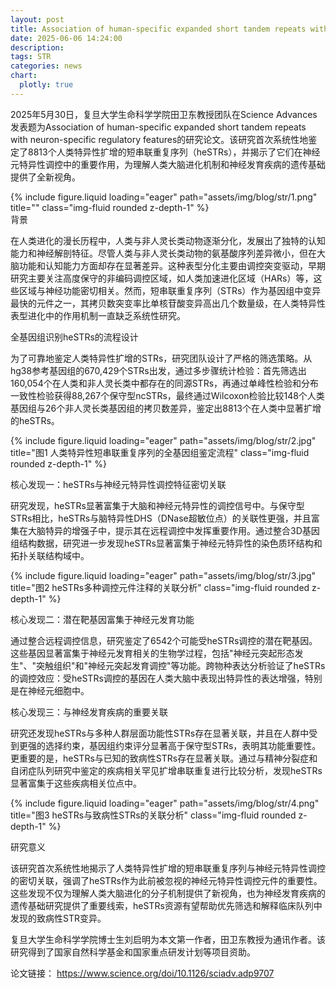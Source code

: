 ```yaml
---
layout: post
title: Association of human-specific expanded short tandem repeats with neuron-specific regulatory features
date: 2025-06-06 14:24:00
description: 
tags: STR
categories: news
chart:
  plotly: true
---
```


2025年5月30日，复旦大学生命科学学院田卫东教授团队在Science Advances发表题为Association of human-specific expanded short tandem repeats with neuron-specific regulatory features的研究论文。该研究首次系统性地鉴定了8813个人类特异性扩增的短串联重复序列（heSTRs），并揭示了它们在神经元特异性调控中的重要作用，为理解人类大脑进化机制和神经发育疾病的遗传基础提供了全新视角。

<div class="row">
    <div class="col-sm mt-3 mt-md-0">
        {% include figure.liquid loading="eager" path="assets/img/blog/str/1.png" title="" class="img-fluid rounded z-depth-1" %}
    </div>
</div>
背景

在人类进化的漫长历程中，人类与非人灵长类动物逐渐分化，发展出了独特的认知能力和神经解剖特征。尽管人类与非人灵长类动物的氨基酸序列差异微小，但在大脑功能和认知能力方面却存在显著差异。这种表型分化主要由调控突变驱动，早期研究主要关注高度保守的非编码调控区域，如人类加速进化区域（HARs）等，这些区域与神经功能密切相关。然而，短串联重复序列（STRs）作为基因组中变异最快的元件之一，其拷贝数突变率比单核苷酸变异高出几个数量级，在人类特异性表型进化中的作用机制一直缺乏系统性研究。

全基因组识别heSTRs的流程设计

为了可靠地鉴定人类特异性扩增的STRs，研究团队设计了严格的筛选策略。从hg38参考基因组的670,429个STRs出发，通过多步骤统计检验：首先筛选出160,054个在人类和非人灵长类中都存在的同源STRs，再通过单峰性检验和分布一致性检验获得88,267个保守型ncSTRs，最终通过Wilcoxon检验比较148个人类基因组与26个非人灵长类基因组的拷贝数差异，鉴定出8813个在人类中显著扩增的heSTRs。

<div class="row">
    <div class="col-sm mt-3 mt-md-0">
        {% include figure.liquid loading="eager" path="assets/img/blog/str/2.jpg" title="图1 人类特异性短串联重复序列的全基因组鉴定流程" class="img-fluid rounded z-depth-1" %}
    </div>
</div>


核心发现一：heSTRs与神经元特异性调控特征密切关联

研究发现，heSTRs显著富集于大脑和神经元特异性的调控信号中。与保守型STRs相比，heSTRs与脑特异性DHS（DNase超敏位点）的关联性更强，并且富集在大脑特异的增强子中，提示其在远程调控中发挥重要作用。通过整合3D基因组结构数据，研究进一步发现heSTRs显著富集于神经元特异性的染色质环结构和拓扑关联结构域中。

<div class="row">
    <div class="col-sm mt-3 mt-md-0">
        {% include figure.liquid loading="eager" path="assets/img/blog/str/3.jpg" title="图2 heSTRs多种调控元件注释的关联分析" class="img-fluid rounded z-depth-1" %}
    </div>
</div>


核心发现二：潜在靶基因富集于神经元发育功能

通过整合远程调控信息，研究鉴定了6542个可能受heSTRs调控的潜在靶基因。这些基因显著富集于神经元发育相关的生物学过程，包括"神经元突起形态发生"、"突触组织"和"神经元突起发育调控"等功能。跨物种表达分析验证了heSTRs的调控效应：受heSTRs调控的基因在人类大脑中表现出特异性的表达增强，特别是在神经元细胞中。

核心发现三：与神经发育疾病的重要关联

研究还发现heSTRs与多种人群层面功能性STRs存在显著关联，并且在人群中受到更强的选择约束，基因组约束评分显著高于保守型STRs，表明其功能重要性。更重要的是，heSTRs与已知的致病性STRs存在显著关联。通过与精神分裂症和自闭症队列研究中鉴定的疾病相关罕见扩增串联重复进行比较分析，发现heSTRs显著富集于这些疾病相关位点中。


<div class="row">
    <div class="col-sm mt-3 mt-md-0">
        {% include figure.liquid loading="eager" path="assets/img/blog/str/4.png" title="图3 heSTRs与致病性STRs的关联分析" class="img-fluid rounded z-depth-1" %}
    </div>
</div>




研究意义

该研究首次系统性地揭示了人类特异性扩增的短串联重复序列与神经元特异性调控的密切关联，强调了heSTRs作为此前被忽视的神经元特异性调控元件的重要性。这些发现不仅为理解人类大脑进化的分子机制提供了新视角，也为神经发育疾病的遗传基础研究提供了重要线索，heSTRs资源有望帮助优先筛选和解释临床队列中发现的致病性STR变异。

复旦大学生命科学学院博士生刘启明为本文第一作者，田卫东教授为通讯作者。该研究得到了国家自然科学基金和国家重点研发计划等项目资助。


论文链接： https://www.science.org/doi/10.1126/sciadv.adp9707


